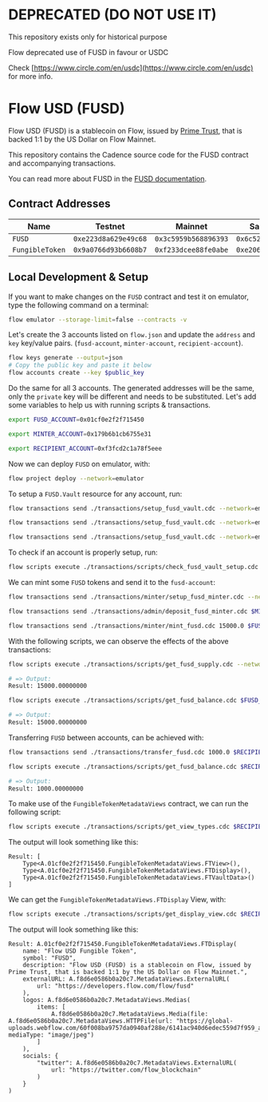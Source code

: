 # DEPRECATED (DO NOT USE IT)

This repository exists only for historical purpose 

Flow deprecated use of FUSD in favour or USDC

Check [https://www.circle.com/en/usdc](https://www.circle.com/en/usdc) for more info.

# Flow USD (FUSD)

Flow USD (FUSD) is a stablecoin on Flow, issued by [Prime Trust](https://www.primetrust.com/), that is backed 1:1 by the US Dollar on Flow Mainnet.

This repository contains the Cadence source code for the FUSD contract and accompanying transactions.

You can read more about FUSD in the [FUSD documentation](https://developers.flow.com/flow/fusd).

## Contract Addresses

|Name|Testnet|Mainnet|Sandboxnet|
|----|-------|-------|----------|
|`FUSD`|`0xe223d8a629e49c68`|`0x3c5959b568896393`|`0x6c52cbc80f034d1b`|
|`FungibleToken`|`0x9a0766d93b6608b7`|`0xf233dcee88fe0abe`|`0xe20612a0776ca4bf`|

## Local Development & Setup

If you want to make changes on the `FUSD` contract and test it on emulator, type the following command on a terminal:

```bash
flow emulator --storage-limit=false --contracts -v
```

Let's create the 3 accounts listed on `flow.json` and update the `address` and `key` key/value pairs. (`fusd-account`, `minter-account`, `recipient-account`).

```bash
flow keys generate --output=json
# Copy the public key and paste it below
flow accounts create --key $public_key
```

Do the same for all 3 accounts. The generated addresses will be the same, only the `private` key will be different and needs to be substituted. Let's add some variables to help us with running scripts & transactions.

```bash
export FUSD_ACCOUNT=0x01cf0e2f2f715450

export MINTER_ACCOUNT=0x179b6b1cb6755e31

export RECIPIENT_ACCOUNT=0xf3fcd2c1a78f5eee
```

Now we can deploy `FUSD` on emulator, with:

```bash
flow project deploy --network=emulator
```

To setup a `FUSD.Vault` resource for any account, run:

```bash
flow transactions send ./transactions/setup_fusd_vault.cdc --network=emulator --signer=fusd-account

flow transactions send ./transactions/setup_fusd_vault.cdc --network=emulator --signer=minter-account

flow transactions send ./transactions/setup_fusd_vault.cdc --network=emulator --signer=recipient-account
```

To check if an account is properly setup, run:

```bash
flow scripts execute ./transactions/scripts/check_fusd_vault_setup.cdc $FUSD_ACCOUNT --network=emulator
```

We can mint some `FUSD` tokens and send it to the `fusd-account`:

```bash
flow transactions send ./transactions/minter/setup_fusd_minter.cdc --network=emulator --signer=minter-account

flow transactions send ./transactions/admin/deposit_fusd_minter.cdc $MINTER_ACCOUNT --network=emulator --signer=fusd-account

flow transactions send ./transactions/minter/mint_fusd.cdc 15000.0 $FUSD_ACCOUNT --network=emulator --signer=minter-account
```

With the following scripts, we can observe the effects of the above transactions:

```bash
flow scripts execute ./transactions/scripts/get_fusd_supply.cdc --network=emulator

# => Output:
Result: 15000.00000000

flow scripts execute ./transactions/scripts/get_fusd_balance.cdc $FUSD_ACCOUNT --network=emulator

# => Output:
Result: 15000.00000000
```

Transferring `FUSD` between accounts, can be achieved with:

```bash
flow transactions send ./transactions/transfer_fusd.cdc 1000.0 $RECIPIENT_ACCOUNT --network=emulator --signer=fusd-account

flow scripts execute ./transactions/scripts/get_fusd_balance.cdc $RECIPIENT_ACCOUNT --network=emulator

# => Output:
Result: 1000.00000000
```

To make use of the `FungibleTokenMetadataViews` contract, we can run the following script:

```bash
flow scripts execute ./transactions/scripts/get_view_types.cdc $RECIPIENT_ACCOUNT --network=emulator
```

The output will look something like this:

```cadence
Result: [
    Type<A.01cf0e2f2f715450.FungibleTokenMetadataViews.FTView>(),
    Type<A.01cf0e2f2f715450.FungibleTokenMetadataViews.FTDisplay>(),
    Type<A.01cf0e2f2f715450.FungibleTokenMetadataViews.FTVaultData>()
]
```

We can get the `FungibleTokenMetadataViews.FTDisplay` View, with:

```bash
flow scripts execute ./transactions/scripts/get_display_view.cdc $RECIPIENT_ACCOUNT --network=emulator
```

The output will look something like this:

```cadence
Result: A.01cf0e2f2f715450.FungibleTokenMetadataViews.FTDisplay(
    name: "Flow USD Fungible Token",
    symbol: "FUSD",
    description: "Flow USD (FUSD) is a stablecoin on Flow, issued by Prime Trust, that is backed 1:1 by the US Dollar on Flow Mainnet.",
    externalURL: A.f8d6e0586b0a20c7.MetadataViews.ExternalURL(
        url: "https://developers.flow.com/flow/fusd"
    ),
    logos: A.f8d6e0586b0a20c7.MetadataViews.Medias(
        items: [
            A.f8d6e0586b0a20c7.MetadataViews.Media(file: A.f8d6e0586b0a20c7.MetadataViews.HTTPFile(url: "https://global-uploads.webflow.com/60f008ba9757da0940af288e/6141ac940d6edec559d7f959_aAZ9V3yL_400x400.jpeg"), mediaType: "image/jpeg")
        ]
    ),
    socials: {
        "twitter": A.f8d6e0586b0a20c7.MetadataViews.ExternalURL(
            url: "https://twitter.com/flow_blockchain"
        )
    }
)
```
